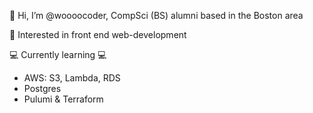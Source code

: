 👋 Hi, I’m @woooocoder, CompSci (BS) alumni based in the Boston area

👀 Interested in front end web-development 

💻 Currently learning 💻 
   - AWS: S3, Lambda, RDS
   - Postgres
   - Pulumi & Terraform
<!--- 🥼 What I'm Working on 🥼 --->

<!---
woooocoder/woooocoder is a ✨ special ✨ repository because its `README.md` (this file) appears on your GitHub profile.
You can click the Preview link to take a look at your changes.
--->
